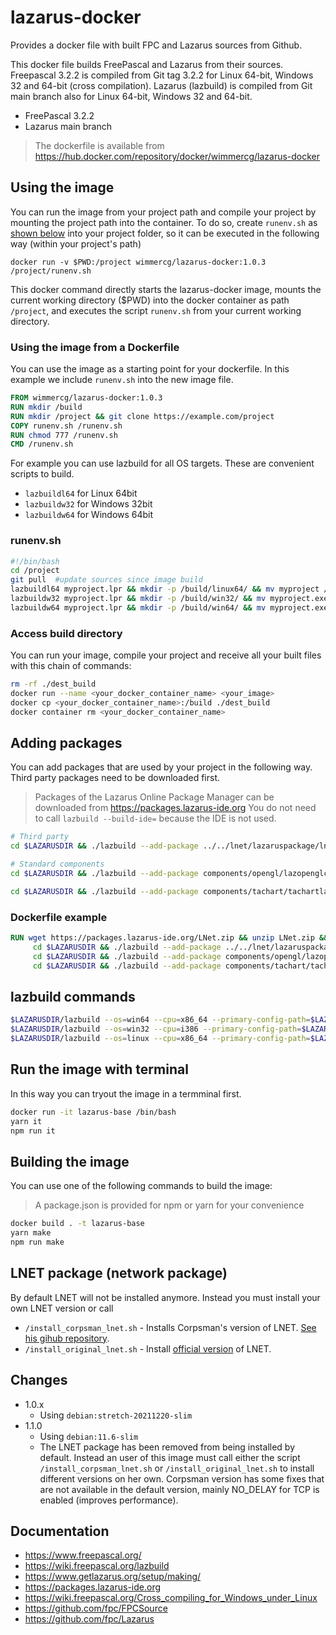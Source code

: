 
# lazarus-docker

Provides a docker file with built FPC and Lazarus sources from Github.

This docker file builds FreePascal and Lazarus from their sources. Freepascal 3.2.2 is compiled from Git tag 3.2.2 for Linux 64-bit, Windows 32 and 64-bit (cross compilation). Lazarus (lazbuild) is compiled from Git main branch also for Linux 64-bit, Windows 32 and 64-bit.

* FreePascal 3.2.2
* Lazarus main branch

> The dockerfile is available from <https://hub.docker.com/repository/docker/wimmercg/lazarus-docker>


## Using the image

You can run the image from your project path and compile your project by mounting the project path into the container.
To do so, create `runenv.sh` as [shown below](#runenvsh) into your project folder, so it can be executed in the following way (within your project's path)

`docker run -v $PWD:/project wimmercg/lazarus-docker:1.0.3 /project/runenv.sh`

This docker command directly starts the lazarus-docker image, mounts the current working directory ($PWD) into the docker container as path `/project`, and executes the script `runenv.sh` from your current working directory.

### Using the image from a Dockerfile
You can use the image as a starting point for your dockerfile. In this example we include `runenv.sh` into the new image file.

```dockerfile
FROM wimmercg/lazarus-docker:1.0.3
RUN mkdir /build
RUN mkdir /project && git clone https://example.com/project
COPY runenv.sh /runenv.sh
RUN chmod 777 /runenv.sh
CMD /runenv.sh
```
For example you can use lazbuild for all OS targets. These are convenient scripts to build.

* `lazbuildl64` for Linux 64bit
* `lazbuildw32` for Windows 32bit
* `lazbuildw64` for Windows 64bit

### runenv.sh

```sh
#!/bin/bash
cd /project
git pull  #update sources since image build
lazbuildl64 myproject.lpr && mkdir -p /build/linux64/ && mv myproject /build/linux64/
lazbuildw32 myproject.lpr && mkdir -p /build/win32/ && mv myproject.exe /build/win32/
lazbuildw64 myproject.lpr && mkdir -p /build/win64/ && mv myproject.exe /build/win64/
```

### Access build directory

You can run your image, compile your project and receive all your built files with this chain of commands:

```sh
rm -rf ./dest_build
docker run --name <your_docker_container_name> <your_image>
docker cp <your_docker_container_name>:/build ./dest_build
docker container rm <your_docker_container_name>
```

## Adding packages

You can add packages that are used by your project in the following way. Third party packages need to be downloaded first.

> Packages of the Lazarus Online Package Manager can be downloaded from <https://packages.lazarus-ide.org>
> You do not need to call `lazbuild --build-ide=` because the IDE is not used.

```sh
# Third party
cd $LAZARUSDIR && ./lazbuild --add-package ../../lnet/lazaruspackage/lnetvisual.lpk --primary-config-path=$LAZARUSDIR --lazarusdir=$LAZARUSDIR

# Standard components
cd $LAZARUSDIR && ./lazbuild --add-package components/opengl/lazopenglcontext.lpk --primary-config-path=$LAZARUSDIR --lazarusdir=$LAZARUSDIR

cd $LAZARUSDIR && ./lazbuild --add-package components/tachart/tachartlazaruspkg.lpk --primary-config-path=$LAZARUSDIR --lazarusdir=$LAZARUSDIR
```

### Dockerfile example

```dockerfile
RUN wget https://packages.lazarus-ide.org/LNet.zip && unzip LNet.zip && rm LNet.zip && \
     cd $LAZARUSDIR && ./lazbuild --add-package ../../lnet/lazaruspackage/lnetvisual.lpk --primary-config-path=$LAZARUSDIR --lazarusdir=$LAZARUSDIR && \
     cd $LAZARUSDIR && ./lazbuild --add-package components/opengl/lazopenglcontext.lpk --primary-config-path=$LAZARUSDIR --lazarusdir=$LAZARUSDIR && \
     cd $LAZARUSDIR && ./lazbuild --add-package components/tachart/tachartlazaruspkg.lpk --primary-config-path=$LAZARUSDIR --lazarusdir=$LAZARUSDIR
```

## lazbuild commands

```sh
$LAZARUSDIR/lazbuild --os=win64 --cpu=x86_64 --primary-config-path=$LAZARUSDIR --lazarusdir=$LAZARUSDIR <lpr file>
$LAZARUSDIR/lazbuild --os=win32 --cpu=i386 --primary-config-path=$LAZARUSDIR --lazarusdir=$LAZARUSDIR <lpr file>
$LAZARUSDIR/lazbuild --os=linux --cpu=x86_64 --primary-config-path=$LAZARUSDIR --lazarusdir=$LAZARUSDIR <lpr file>
```
## Run the image with terminal

In this way you can tryout the image in a termminal first.

```sh
docker run -it lazarus-base /bin/bash
yarn it
npm run it
```
## Building the image

You can use one of the following commands to build the image:

> A package.json is provided for npm or yarn for your convenience

```sh
docker build . -t lazarus-base
yarn make
npm run make
```
## LNET package (network package)

By default LNET will not be installed anymore. Instead you must install your own LNET version or call
 
 * `/install_corpsman_lnet.sh` - Installs Corpsman's version of LNET. [See his gihub repository](https://github.com/PascalCorpsman/lnet).
 * `/install_original_lnet.sh` - Install [official version](https://packages.lazarus-ide.org/LNet.zip) of LNET.


## Changes

* 1.0.x
  * Using `debian:stretch-20211220-slim`
* 1.1.0
  * Using `debian:11.6-slim`
  * The LNET package has been removed from being installed by default. Instead an user of this image must call either the script `/install_corpsman_lnet.sh` or `/install_original_lnet.sh` to install different versions on her own. Corpsman version has some fixes that are not available in the default version, mainly NO_DELAY for TCP is enabled (improves performance).

## Documentation

* <https://www.freepascal.org/>
* <https://wiki.freepascal.org/lazbuild>
* <https://www.getlazarus.org/setup/making/>
* <https://packages.lazarus-ide.org>
* <https://wiki.freepascal.org/Cross_compiling_for_Windows_under_Linux>
* <https://github.com/fpc/FPCSource>
* <https://github.com/fpc/Lazarus>
